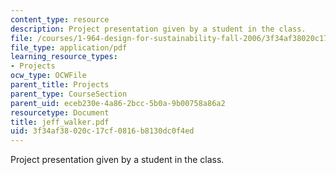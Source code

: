 ```yaml
---
content_type: resource
description: Project presentation given by a student in the class.
file: /courses/1-964-design-for-sustainability-fall-2006/3f34af38020c17cf0816b8130dc0f4ed_jeff_walker.pdf
file_type: application/pdf
learning_resource_types:
- Projects
ocw_type: OCWFile
parent_title: Projects
parent_type: CourseSection
parent_uid: eceb230e-4a86-2bcc-5b0a-9b00758a86a2
resourcetype: Document
title: jeff_walker.pdf
uid: 3f34af38-020c-17cf-0816-b8130dc0f4ed
---
```

Project presentation given by a student in the class.

